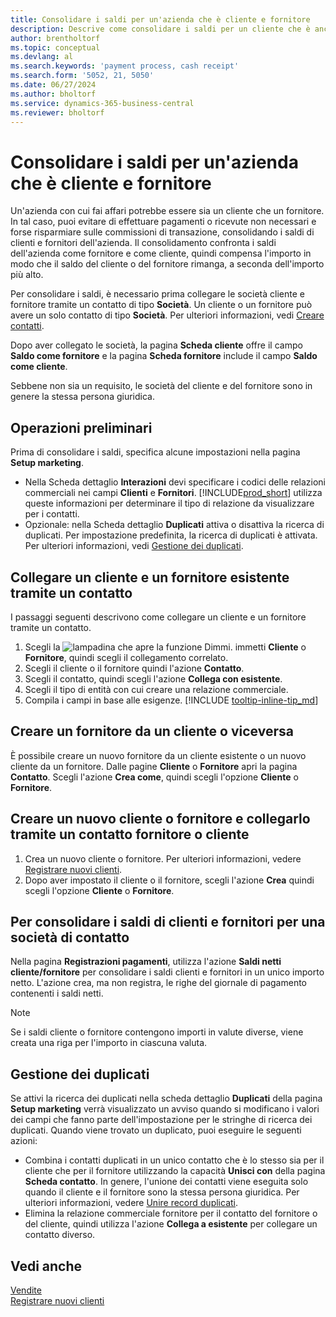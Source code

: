 ```yaml
---
title: Consolidare i saldi per un'azienda che è cliente e fornitore
description: Descrive come consolidare i saldi per un cliente che è anche un fornitore.
author: brentholtorf
ms.topic: conceptual
ms.devlang: al
ms.search.keywords: 'payment process, cash receipt'
ms.search.form: '5052, 21, 5050'
ms.date: 06/27/2024
ms.author: bholtorf
ms.service: dynamics-365-business-central
ms.reviewer: bholtorf
---
```

# Consolidare i saldi per un'azienda che è cliente e fornitore
Un'azienda con cui fai affari potrebbe essere sia un cliente che un fornitore. In tal caso, puoi evitare di effettuare pagamenti o ricevute non necessari e forse risparmiare sulle commissioni di transazione, consolidando i saldi di clienti e fornitori dell'azienda. Il consolidamento confronta i saldi dell'azienda come fornitore e come cliente, quindi compensa l'importo in modo che il saldo del cliente o del fornitore rimanga, a seconda dell'importo più alto. 

Per consolidare i saldi, è necessario prima collegare le società cliente e fornitore tramite un contatto di tipo **Società**. Un cliente o un fornitore può avere un solo contatto di tipo **Società**. Per ulteriori informazioni, vedi [Creare contatti](marketing-create-contact-companies.md).

Dopo aver collegato le società, la pagina **Scheda cliente** offre il campo **Saldo come fornitore** e la pagina **Scheda fornitore** include il campo **Saldo come cliente**.

Sebbene non sia un requisito, le società del cliente e del fornitore sono in genere la stessa persona giuridica. 

## Operazioni preliminari
Prima di consolidare i saldi, specifica alcune impostazioni nella pagina **Setup marketing**. 

* Nella Scheda dettaglio **Interazioni** devi specificare i codici delle relazioni commerciali nei campi **Clienti** e **Fornitori**. [!INCLUDE[prod_short](includes/prod_short.md)] utilizza queste informazioni per determinare il tipo di relazione da visualizzare per i contatti. 
* Opzionale: nella Scheda dettaglio **Duplicati** attiva o disattiva la ricerca di duplicati. Per impostazione predefinita, la ricerca di duplicati è attivata. Per ulteriori informazioni, vedi [Gestione dei duplicati](#handling-duplicates). 

## Collegare un cliente e un fornitore esistente tramite un contatto
I passaggi seguenti descrivono come collegare un cliente e un fornitore tramite un contatto.

1. Scegli la ![lampadina che apre la funzione Dimmi.](media/ui-search/search_small.png "Informazioni sull'operazione che si desidera eseguire") immetti **Cliente** o **Fornitore**, quindi scegli il collegamento correlato.
2. Scegli il cliente o il fornitore quindi l'azione **Contatto**.   
3. Scegli il contatto, quindi scegli l'azione **Collega con esistente**.
4. Scegli il tipo di entità con cui creare una relazione commerciale.
5. Compila i campi in base alle esigenze. [!INCLUDE [tooltip-inline-tip_md](includes/tooltip-inline-tip_md.md)]

## Creare un fornitore da un cliente o viceversa
È possibile creare un nuovo fornitore da un cliente esistente o un nuovo cliente da un fornitore. Dalle pagine **Cliente** o **Fornitore** apri la pagina **Contatto**. Scegli l'azione **Crea come**, quindi scegli l'opzione **Cliente** o **Fornitore**. 

## Creare un nuovo cliente o fornitore e collegarlo tramite un contatto fornitore o cliente
1. Crea un nuovo cliente o fornitore. Per ulteriori informazioni, vedere [Registrare nuovi clienti](sales-how-register-new-customers.md).
2. Dopo aver impostato il cliente o il fornitore, scegli l'azione **Crea** quindi scegli l'opzione **Cliente** o **Fornitore**. 

## Per consolidare i saldi di clienti e fornitori per una società di contatto
Nella pagina **Registrazioni pagamenti**, utilizza l'azione **Saldi netti cliente/fornitore** per consolidare i saldi clienti e fornitori in un unico importo netto. L'azione crea, ma non registra, le righe del giornale di pagamento contenenti i saldi netti.

> [!NOTE]
> Se i saldi cliente o fornitore contengono importi in valute diverse, viene creata una riga per l'importo in ciascuna valuta.

## Gestione dei duplicati
Se attivi la ricerca dei duplicati nella scheda dettaglio **Duplicati** della pagina **Setup marketing** verrà visualizzato un avviso quando si modificano i valori dei campi che fanno parte dell'impostazione per le stringhe di ricerca dei duplicati. Quando viene trovato un duplicato, puoi eseguire le seguenti azioni:

* Combina i contatti duplicati in un unico contatto che è lo stesso sia per il cliente che per il fornitore utilizzando la capacità **Unisci con** della pagina **Scheda contatto**. In genere, l'unione dei contatti viene eseguita solo quando il cliente e il fornitore sono la stessa persona giuridica. Per ulteriori informazioni, vedere [Unire record duplicati](sales-how-merge-duplicate-records.md). 
* Elimina la relazione commerciale fornitore per il contatto del fornitore o del cliente, quindi utilizza l'azione **Collega a esistente** per collegare un contatto diverso.    

## Vedi anche
[Vendite](sales-manage-sales.md)  
[Registrare nuovi clienti](sales-how-register-new-customers.md)  
